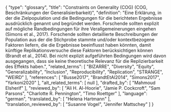 {
    "type": "glossary",
    "title": "Constraints on Generality (COG) (COG, Beschränkungen der Generalisierbarkeit)",
    "definition": "Eine Erklärung, in der die Zielpopulation und die Bedingungen für die berichteten Ergebnisse ausdrücklich genannt und begründet werden. Forschende sollten explizit auf mögliche Randbedingungen für ihre Verallgemeinerungen eingehen (Simons et al., 2017). Forschende sollten detaillierte Beschreibungen der Population aus der die Stichprobe stammte und/oder kontextbezogene Faktoren liefern, die die Ergebnisse beeinflusst haben könnten, damit künftige Replikationsversuche diese Faktoren berücksichtigen können (Brandt et al., 2014). Bei nicht explizit aufgeführten Bedingungen wird davon ausgegangen, dass sie keine theoretische Relevanz für die Replizierbarkeit des Effekts haben.",
    "related_terms": [
        "BIZARRE",
        "Diversity",
        "Equity",
        "Generalizability",
        "Inclusion",
        "Reproducibility",
        "Replication",
        "STRANGE",
        "WEIRD"
    ],
    "references": [
        "Busse2017",
        "BrandtEtAl2014",
        "Simons2017",
        "Yarkoni2020"
    ],
    "alt_related_terms": [
        null
    ],
    "drafted_by": [
        "Mahmoud Elsherif"
    ],
    "reviewed_by": [
        "Ali H. Al-Hoorie",
        "Jamie P. Cockcroft",
        "Sam Parsons",
        "Charlotte R. Pennington",
        "Timo Roettger"
    ],
    "language": "german",
    "translated_by": [
        "Helena Hartmann"
    ],
    "translation_reviewed_by": [
        "Susanne Vogel",
        "Jennifer Mattschey"
    ]
}
